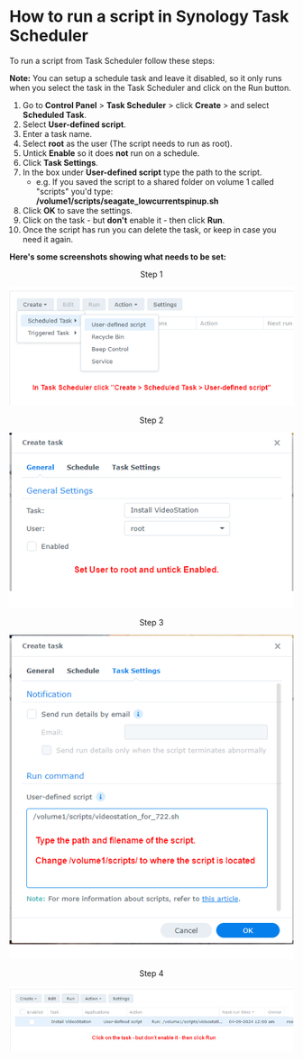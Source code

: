 # How to run a script in Synology Task Scheduler

To run a script from Task Scheduler follow these steps:

**Note:** You can setup a schedule task and leave it disabled, so it only runs when you select the task in the Task Scheduler and click on the Run button.

1. Go to **Control Panel** > **Task Scheduler** > click **Create** > and select **Scheduled Task**.
2. Select **User-defined script**.
3. Enter a task name.
4. Select **root** as the user (The script needs to run as root).
5. Untick **Enable** so it does **not** run on a schedule.
6. Click **Task Settings**.
7. In the box under **User-defined script** type the path to the script. 
    - e.g. If you saved the script to a shared folder on volume 1 called "scripts" you'd type: **/volume1/scripts/seagate_lowcurrentspinup.sh**
8. Click **OK** to save the settings.
9. Click on the task - but **don't** enable it - then click **Run**.
10. Once the script has run you can delete the task, or keep in case you need it again.

**Here's some screenshots showing what needs to be set:**

<p align="center">Step 1</p>
<p align="center"><img src="images/schedule-1.png"></p>

<p align="center">Step 2</p>
<p align="center"><img src="images/schedule-2.png"></p>

<p align="center">Step 3</p>
<p align="center"><img src="images/schedule-3.png"></p>

<p align="center">Step 4</p>
<p align="center"><img src="images/schedule-4.png"></p>
